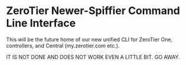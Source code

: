 ZeroTier Newer-Spiffier Command Line Interface
======

This will be the future home of our new unified CLI for ZeroTier One, controllers, and Central (my.zerotier.com etc.).

IT IS NOT DONE AND DOES NOT WORK EVEN A LITTLE BIT. GO AWAY.
